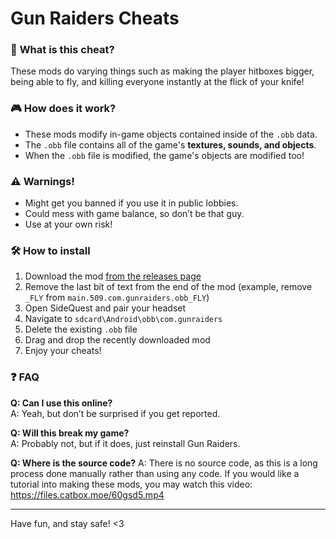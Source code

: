 # Gun Raiders Cheats

### 📌 **What is this cheat?**  
These mods do varying things such as making the player hitboxes bigger, being able to fly, and killing everyone instantly at the flick of your knife!

### 🎮 **How does it work?**  
- These mods modify in-game objects contained inside of the `.obb` data.
- The `.obb` file contains all of the game's **textures, sounds, and objects**.
- When the `.obb` file is modified, the game's objects are modified too!

### ⚠️ **Warnings!** 
- Might get you banned if you use it in public lobbies.  
- Could mess with game balance, so don’t be that guy.  
- Use at your own risk! 

### 🛠 **How to install**  
1. Download the mod [from the releases page](https://github.com/iiDk-the-actual/GunRaidersCheats/releases/latest)
2. Remove the last bit of text from the end of the mod (example, remove `_FLY` from `main.509.com.gunraiders.obb_FLY`)
3. Open SideQuest and pair your headset
4. Navigate to `sdcard\Android\obb\com.gunraiders`
5. Delete the existing `.obb` file
6. Drag and drop the recently downloaded mod
7. Enjoy your cheats!

### ❓ **FAQ**  
**Q: Can I use this online?**  
A: Yeah, but don’t be surprised if you get reported.  

**Q: Will this break my game?**  
A: Probably not, but if it does, just reinstall Gun Raiders.  

**Q: Where is the source code?**
A: There is no source code, as this is a long process done manually rather than using any code. If you would like a tutorial into making these mods, you may watch this video: https://files.catbox.moe/60gsd5.mp4

---

Have fun, and stay safe! <3
